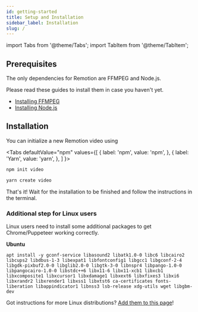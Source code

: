 ```yaml
---
id: getting-started
title: Setup and Installation
sidebar_label: Installation
slug: /
---
```


import Tabs from '@theme/Tabs';
import TabItem from '@theme/TabItem';

## Prerequisites

The only dependencies for Remotion are FFMPEG and Node.js.

Please read these guides to install them in case you haven't yet.

- [Installing FFMPEG](https://github.com/adaptlearning/adapt_authoring/wiki/Installing-FFmpeg)
- [Installing Node.js](https://nodejs.org/en/download/)

## Installation

You can initialize a new Remotion video using

<Tabs
  defaultValue="npm"
  values={[
    { label: 'npm', value: 'npm', },
    { label: 'Yarn', value: 'yarn', },
  ]
}>
  <TabItem value="npm">

```bash
npm init video
```

  </TabItem>

  <TabItem value="yarn">

```bash
yarn create video
```

  </TabItem>
</Tabs>

That's it! Wait for the installation to be finished and follow the instructions in the terminal.

### Additional step for Linux users

Linux users need to install some additional packages to get Chrome/Puppeteer working correctly.

**Ubuntu**

```console
apt install -y gconf-service libasound2 libatk1.0-0 libc6 libcairo2 libcups2 libdbus-1-3 libexpat1 libfontconfig1 libgcc1 libgconf-2-4 libgdk-pixbuf2.0-0 libglib2.0-0 libgtk-3-0 libnspr4 libpango-1.0-0 libpangocairo-1.0-0 libstdc++6 libx11-6 libx11-xcb1 libxcb1 libxcomposite1 libxcursor1 libxdamage1 libxext6 libxfixes3 libxi6 libxrandr2 libxrender1 libxss1 libxtst6 ca-certificates fonts-liberation libappindicator1 libnss3 lsb-release xdg-utils wget libgbm-dev
```

Got instructions for more Linux distributions? [Add them to this page](https://github.com/JonnyBurger/remotion/edit/main/packages/docs/docs/getting-started.md)!